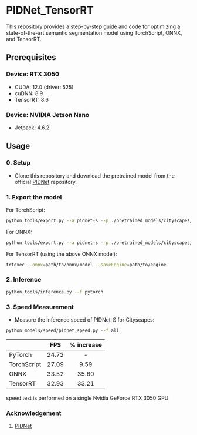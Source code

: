 # PIDNet_TensorRT

This repository provides a step-by-step guide and code for optimizing a state-of-the-art semantic segmentation model using TorchScript, ONNX, and TensorRT.

## Prerequisites
### Device: RTX 3050
* CUDA: 12.0 (driver: 525) 
* cuDNN: 8.9
* TensorRT: 8.6

### Device: NVIDIA Jetson Nano
* Jetpack: 4.6.2
## Usage
### 0. Setup
* Clone this repository and download the pretrained model from the  official [PIDNet](https://github.com/XuJiacong/PIDNet/tree/main) repository. 

### 1. Export the model
For TorchScript:
````bash
python tools/export.py --a pidnet-s --p ./pretrained_models/cityscapes/PIDNet_S_Cityscapes_test.pt --f torchscript
````
For ONNX:
````bash
python tools/export.py --a pidnet-s --p ./pretrained_models/cityscapes/PIDNet_S_Cityscapes_test.pt --f onnx
````
For TensorRT (using the above ONNX model):
```bash
trtexec --onnx=path/to/onnx/model --saveEngine=path/to/engine 
```
### 2. Inference
```bash
python tools/inference.py --f pytorch
```
### 3. Speed Measurement
* Measure the inference speed of PIDNet-S for Cityscapes:
````bash
python models/speed/pidnet_speed.py --f all
````
|             | FPS         | % increase |
| :---------- | :---------: |:---------: |
| PyTorch     | 24.72       | -          |
| TorchScript | 27.09       | 9.59       |
| ONNX        | 33.52       | 35.60      |
| TensorRT    | 32.93       | 33.21      |

speed test is performed on a single Nvidia GeForce RTX 3050 GPU

### Acknowledgement
1. [PIDNet](https://github.com/XuJiacong/PIDNet/tree/main)

